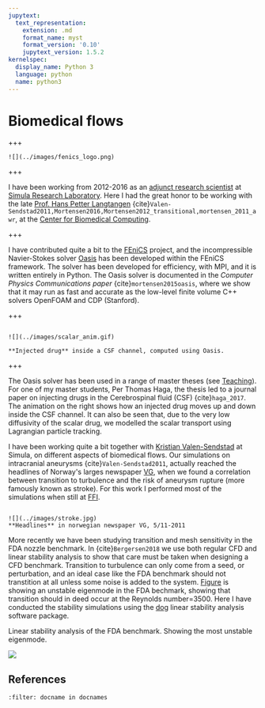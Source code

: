 ```yaml
---
jupytext:
  text_representation:
    extension: .md
    format_name: myst
    format_version: '0.10'
    jupytext_version: 1.5.2
kernelspec:
  display_name: Python 3
  language: python
  name: python3
---
```


# Biomedical flows

+++

```{margin}
![](../images/fenics_logo.png)
```

+++

I have been working from 2012-2016 as an [adjunct research scientist](http://www.simula.no/people/mikaelmo) at [Simula Research Laboratory](http://www.simula.no). Here I had the great honor to be working with the late
[Prof. Hans Petter Langtangen](https://hplgit.com/homepage)
{cite}`Valen-Sendstad2011,Mortensen2016,Mortensen2012_transitional,mortensen_2011_awr`,
at the [Center for Biomedical Computing](http://cbc.simula.no/pub/).

+++

I have contributed quite a bit to the [FEniCS](https://www.fenicsproject.org) project, and the incompressible Navier-Stokes solver [Oasis](https://github.com/mikaem/Oasis) has been developed within the FEniCS framework. The solver has been developed for
efficiency, with MPI, and it is written entirely in Python. The Oasis solver is documented in the
*Computer Physics Communications paper*
{cite}`mortensen2015oasis`, where we
show that it may run as fast and accurate as the low-level finite volume
C++ solvers OpenFOAM and CDP (Stanford).

+++

```{sidebar} CSF flow

![](../images/scalar_anim.gif)

**Injected drug** inside a CSF channel, computed using Oasis.
```

+++

The Oasis solver has been used in a range of master theses (see [Teaching](teaching.html#sec:master)).
For one of my master students, Per Thomas Haga, the thesis led to a journal paper on injecting
drugs in the Cerebrospinal fluid (CSF) {cite}`haga_2017`. The animation on the right
shows how an injected drug moves up and down inside the CSF channel. It can also
be seen that, due to the very low diffusivity of the scalar drug, we modelled the
scalar transport using Lagrangian particle tracking.

I have been working quite a bit together with [Kristian Valen-Sendstad](https://www.simula.no/people/kvs) at Simula, on different aspects of biomedical
flows. Our simulations on intracranial aneurysms
{cite}`Valen-Sendstad2011`, actually reached the headlines of Norway's larges
newspaper [VG](#vg), when we found a correlation between transition
to turbulence and the risk of aneurysm rupture (more famously known as stroke).
For this work I performed most of the simulations when still at [FFI](https://www.ffi.no).

<div id="vg"></div>

```{sidebar} Headlines

![](../images/stroke.jpg)
**Headlines** in norwegian newspaper VG, 5/11-2011
```

More recently we have been studying transition and
mesh sensitivity in the FDA nozzle benchmark. In {cite}`Bergersen2018`
we use both regular CFD and linear stability analysis to show that care must be
taken when designing a CFD benchmark. Transition to turbulence can only
come from a seed, or perturbation, and an ideal case like the FDA
benchmark should not transtition at all unless some noise is added to the
system. [Figure](#lsa) is showing an unstable eigenmode in the FDA
bechmark, showing that transition should in deed occur at the Reynolds
number=3500. Here I have conducted the stability simulations using the
[dog](http://users.monash.edu.au/~bburn/semtex.html) linear stability
analysis software package.

<p>Linear stability analysis of the FDA benchmark. Showing the most unstable eigenmode.</p>

![](../images/rotated_separated_rainbow.png)


## References

```{bibliography} ../../references.bib
:filter: docname in docnames
```
